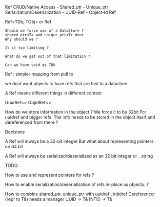 Ref
CRUD/Native Access
    - Shared_ptr
    - Unique_ptr
Serialization/Deserialization
    - UUID-Ref
    - Object-Id Ref


Ref<TDb, TObj> or Ref<TObj> 

    Should we force use of a DataStore ?
    shared_ptr<T> and unique_ptr<T> dont
    Why should we ?

    Is it too limiting ?

    What do we get out of that limitation ?

    Can we have void as TDb


Ref<TObj> : simpler mapping from pidl to 

we dont want objects to have refs that are tied to a datastore.


A Ref means different things in different context

UuidRef<>
ObjIdRef<>


How do we store information in the object ?
We force it to be 32bit
    For uuidref and bigger refs. The info needs to be stored in the object itself and dereferenced from there ?



Decisions

A Ref will always be a 32-bit integer 
    But what about representing pointers  on 64 bit

A Ref will always be serialized/deserialized as an 32 bit integer or <type>_<int> string


TODO: 

How to use and represent pointers for refs  ?

How to enable serialization/deserialization of refs in-place as objects. ?

How to combine shared_ptr<T>, unique_ptr<T> with uuidref<T> , intidref<T>
    Dereferencer (repr to T&) needs a manager
        UUID -> T&
        INTID -> T&
